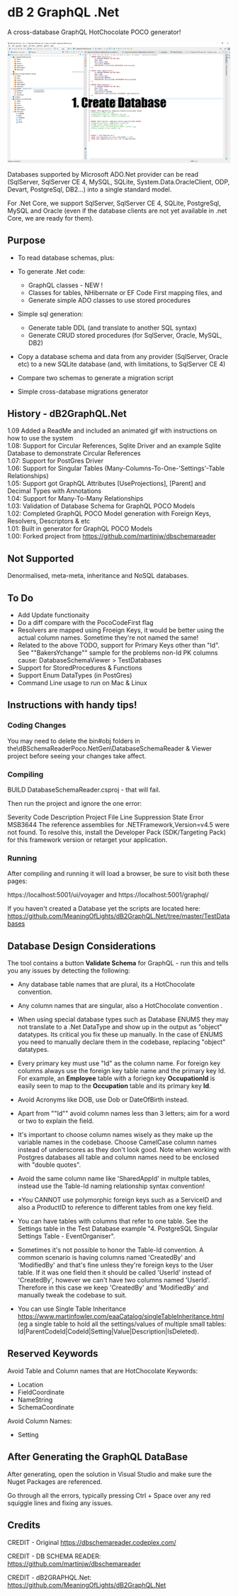 ﻿
# dB 2 GraphQL .Net

A cross-database GraphQL HotChocolate POCO generator!  

![How dB2GraphQL Works](/Media/HowToDb2Graph.gif "dB 2 GraphQL .Net Generator")  

Databases supported by Microsoft ADO.Net provider can be read  (SqlServer, SqlServer CE 4, MySQL, SQLite, System.Data.OracleClient, ODP, Devart, PostgreSql, DB2...) into a single standard model. 

For .Net Core, we support SqlServer, SqlServer CE 4, SQLite, PostgreSql, MySQL and Oracle (even if the database clients are not yet available in .net Core, we are ready for them).


## Purpose

* To read database schemas, plus:  
  
* To generate .Net code:  
  * GraphQL classes - NEW !  
  * Classes for tables, NHibernate or EF Code First mapping files, and  
  * Generate simple ADO classes to use stored procedures  
* Simple sql generation:  
  * Generate table DDL (and translate to another SQL syntax)  
  * Generate CRUD stored procedures (for SqlServer, Oracle, MySQL, DB2)  
* Copy a database schema and data from any provider (SqlServer, Oracle etc) to a new SQLite database (and, with limitations, to SqlServer CE 4)  
* Compare two schemas to generate a migration script  
* Simple cross-database migrations generator  


## History - dB2GraphQL.Net

1.09	Added a ReadMe and included an animated gif with instructions on how to use the system  
1.08:	Support for Circular References, Sqlite Driver and an example Sqlite Database to demonstrate Circular References  
1.07:	Support for PostGres Driver   
1.06:	Support for Singular Tables (Many-Columns-To-One-'Settings'-Table Relationships)  
1.05:	Support got GraphQL Attributes [UseProjections], [Parent] and Decimal Types with Annotations  
1.04:	Support for Many-To-Many Relationships  
1.03:	Validation of Database Schema for GraphQL POCO Models  
1.02:	Completed GraphQL POCO Model generation with Foreign Keys, Resolvers, Descriptors & etc  
1.01:	Built in generator for GraphQL POCO Models	  
1.00:	Forked project from https://github.com/martinjw/dbschemareader

## Not Supported

Denormalised, meta-meta, inheritance and NoSQL databases.

## To Do

* Add Update functionaity
* Do a diff compare with the PocoCodeFirst flag
* Resolvers are mapped using Froeign Keys, it would be better using the actual column names. Sometime they're not named the same!
* Related to the above TODO, support for Primary Keys other than "Id". See ""BakersYchange"" sample for the problems non-Id PK columns cause: DatabaseSchemaViewer > TestDatabases
* Support for StoredProcedures & Functions
* Support Enum DataTypes (in PostGres)
* Command Line usage to run on Mac & Linux 

## Instructions with handy tips!

### Coding Changes
You may need to delete the bin#obj folders in the\dBSchemaReaderPoco.NetGen\DatabaseSchemaReader & Viewer project before seeing your changes take affect.


### Compiling

BUILD DatabaseSchemaReader.csproj - that will fail.

Then run the project and ignore the one error:

Severity	Code	Description	Project	File	Line	Suppression State
Error	MSB3644	The reference assemblies for .NETFramework,Version=v4.5 were not found. To resolve this, install the Developer Pack
(SDK/Targeting Pack) for this framework version or retarget your application.


### Running

After compiling and running it will load a browser, be sure to visit both these pages:

https://localhost:5001/ui/voyager and https://localhost:5001/graphql/

If you haven't created a Database yet the scripts are located here:
https://github.com/MeaningOfLights/dB2GraphQL.Net/tree/master/TestDatabases



## Database Design Considerations

The tool contains a button **Validate Schema** for GraphQL - run this and tells you any issues by detecting the following:

- Any database table names that are plural, its a HotChocolate convention. 

- Any column names that are singular, also a HotChocolate convention  . 

- When using special database types such as Database ENUMS they may not translate to a .Net DataType and show up in the output as "object" datatypes.
Its critical you fix these up manually. In the case of ENUMS you need to manually declare them in the codebase, replacing "object" datatypes.

- Every primary key must use "Id" as the column name. For foreign key columns always use the foreign key table name and the primary key Id. For example, an **Employee** table with a foriegn key **OccupationId** is easily seen to map to the **Occupation** table and its primary key **Id**.

- Avoid Acronyms like DOB, use Dob or DateOfBirth instead.

- Apart from ""Id"" avoid column names less than 3 letters; aim for a word or two to explain the field.

- It's important to choose column names wisely as they make up the variable names in the codebase. Choose  CamelCase column names instead of underscores as they don't look good. Note when working with Postgres databases all table and column names need to be enclosed with "double quotes".

- Avoid the same column name like 'SharedAppId' in multple tables, instead use the Table-Id naming relationship syntax convention! 

- *You CANNOT use polymorphic foreign keys such as a ServiceID and also a ProductID to reference to different tables from one key field.

- You can have tables with columns that refer to one table. See the Settings table in the Test Database example "4. PostgreSQL Singular Settings Table - EventOrganiser".

- Sometimes it's not possible to honor the Table-Id convention. A common scenario is having columns named 'CreatedBy' and 'ModifiedBy' and that's fine
unless they're foreign keys to the User table. If it was one field then it should be called 'UserId' instead of 'CreatedBy', however we can't have
two columns named 'UserId'. Therefore in this case we keep 'CreatedBy' and 'ModifiedBy' and manually tweak the codebase to suit.

- You can use Single Table Inheritance https://www.martinfowler.com/eaaCatalog/singleTableInheritance.html (eg a single table to hold all the 
settings/values of multiple small tables: Id|ParentCodeId|CodeId|Setting|Value|Description|IsDeleted). 

## Reserved Keywords

Avoid Table and Column names that are HotChocolate Keywords:

- Location
- FieldCoordinate
- NameString
- SchemaCoordinate

Avoid Column Names:

- Setting



## After Generating the GraphQL DataBase

After generating, open the solution in Visual Studio and make sure the Nuget Packages are referenced.

Go through all the errors, typically pressing Ctrl + Space over any red squiggle lines and fixing any issues.


## Credits

CREDIT - Original https://dbschemareader.codeplex.com/

CREDIT - DB SCHEMA READER:
https://github.com/martinjw/dbschemareader

CREDIT - dB2GRAPHQL.Net:
https://github.com/MeaningOfLights/dB2GraphQL.Net
